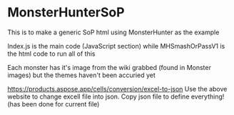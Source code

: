 # MonsterHunterSoP
This is to make a generic SoP html using MonsterHunter as the example

Index.js is the main code (JavaScript section) while MHSmashOrPassV1 is the html code to run all of this

Each monster has it's image from the wiki grabbed (found in  Monster images) but the themes haven't been accuried yet

https://products.aspose.app/cells/conversion/excel-to-json
Use the above website to change excell file into json. Copy json file to define everything! (has been done for current file)